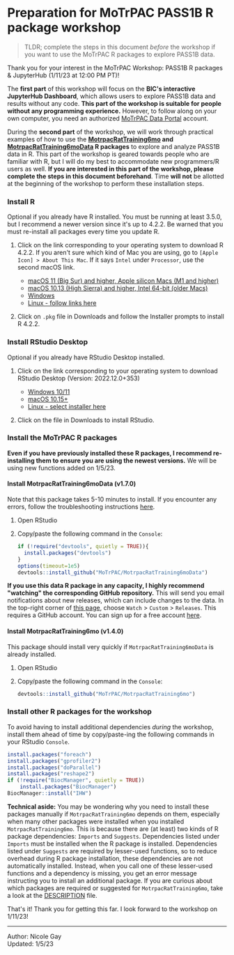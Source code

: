 # Preparation for MoTrPAC PASS1B R package workshop

> TLDR; complete the steps in this document *before* the workshop if you want to use 
the MoTrPAC R packages to explore PASS1B data. 

Thank you for your interest in the MoTrPAC Workshop: PASS1B R packages & JupyterHub (1/11/23 at 12:00 PM PT)!

The **first part** of this workshop will focus on the **BIC's interactive JupyterHub Dashboard**,
which allows users to explore PASS1B data and results without any code. **This part of 
the workshop is suitable for people without any programming experience.** However, to follow along
on your own computer, you need an authorized [MoTrPAC Data Portal](https://motrpac-data.org/) account. 

During the **second part** of the workshop, we will work through practical examples of how to
use the **[MotrpacRatTraining6mo](https://motrpac.github.io/MotrpacRatTraining6mo/) and 
[MotrpacRatTraining6moData](https://motrpac.github.io/MotrpacRatTraining6moData/) R packages** to explore
and analyze PASS1B data in R. This part of the workshop is geared towards people who are familiar with R, 
but I will do my best to accommodate new programmers/R users as well. 
**If you are interested in this part of the workshop, please complete the steps in this document beforehand**. 
Time **will not** be allotted at the beginning of the workshop to perform these installation steps. 

### Install R  
Optional if you already have R installed. You must be running at least 3.5.0, but
I recommend a newer version since it's up to 4.2.2. Be warned that you must re-install all
packages every time you update R. 

1. Click on the link corresponding to your operating system to download R 4.2.2.
If you aren't sure which kind of Mac you are using, go to `[Apple Icon] > About This Mac`. 
If it says `Intel` under `Processor`, use the second macOS link. 
    * [macOS 11 (Big Sur) and higher, Apple silicon Macs (M1 and higher)](https://cran.r-project.org/bin/macosx/big-sur-arm64/base/R-4.2.2-arm64.pkg)
    * [macOS 10.13 (High Sierra) and higher, Intel 64-bit (older Macs)](https://cran.r-project.org/bin/macosx/base/R-4.2.2.pkg)
    * [Windows](https://cran.r-project.org/bin/windows/base/R-4.2.2-win.exe)
    * [Linux - follow links here](https://cran.r-project.org/bin/linux/)

2. Click on `.pkg` file in Downloads and follow the Installer prompts to install R 4.2.2. 

### Install RStudio Desktop
Optional if you already have RStudio Desktop installed. 

1. Click on the link corresponding to your operating system to download RStudio Desktop (Version: 2022.12.0+353)
    * [Windows 10/11](https://download1.rstudio.org/electron/windows/RStudio-2022.12.0-353.exe)
    * [macOS 10.15+](https://download1.rstudio.org/electron/macos/RStudio-2022.12.0-353.dmg)
    * [Linux - select installer here](https://posit.co/download/rstudio-desktop/)
  
2. Click on the file in Downloads to install RStudio. 

### Install the MoTrPAC R packages 
**Even if you have previously installed these R packages, I recommend re-installing them to 
ensure you are using the newest versions.** We will be using new functions added on 1/5/23. 

#### Install MotrpacRatTraining6moData (v1.7.0)
Note that this package takes 5-10 minutes to install.
If you encounter any errors, follow the troubleshooting instructions [here](https://github.com/MoTrPAC/MotrpacRatTraining6moData#troubleshooting). 

1. Open RStudio  
2. Copy/paste the following command in the `Console`:  

    ```r
    if (!require("devtools", quietly = TRUE)){
      install.packages("devtools")
    }
    options(timeout=1e5)
    devtools::install_github("MoTrPAC/MotrpacRatTraining6moData")
    ```
  
**If you use this data R package in any capacity, I highly recommend "watching" the corresponding
GitHub repository.** This will send you email notifications about new releases, which
can include changes to the data. In the top-right corner of [this page](https://github.com/MoTrPAC/MotrpacRatTraining6moData), 
choose `Watch` > `Custom` > `Releases`. This requires a GitHub account. You can sign up
for a free account [here](https://github.com/join). 

#### Install MotrpacRatTraining6mo (v1.4.0)
This package should install very quickly if `MotrpacRatTraining6moData` is already installed. 

1. Open RStudio  
2. Copy/paste the following command in the `Console`:  

    ```r
    devtools::install_github("MoTrPAC/MotrpacRatTraining6mo")
    ```

### Install other R packages for the workshop 
To avoid having to install additional dependencies *during* the workshop, install
them ahead of time by copy/paste-ing the following commands in your RStudio `Console`. 
```r
install.packages("foreach")
install.packages("gprofiler2")
install.packages("doParallel")
install.packages("reshape2")
if (!require("BiocManager", quietly = TRUE))
    install.packages("BiocManager")
BiocManager::install("IHW")
```

**Technical aside:** You may be wondering why you need to install these packages
manually if `MotrpacRatTraining6mo` depends on them, especially when many other packages
were installed when you installed `MotrpacRatTraining6mo`. This is because there
are (at least) two kinds of R package dependencies: `Imports` and `Suggests`. Dependencies
listed under `Imports` must be installed when the R package is installed. Dependencies listed
under `Suggests` are required by lesser-used functions, so to reduce overhead during R package
installation, these dependencies are not automatically installed. Instead, when you call one of 
these lesser-used functions and a dependency is missing, you get an error message instructing
you to install an additional package. If you are curious 
about which packages are required or suggested for `MotrpacRatTraining6mo`, take a look at the
[DESCRIPTION](https://github.com/MoTrPAC/MotrpacRatTraining6mo/blob/main/DESCRIPTION) file. 

That's it! Thank you for getting this far. I look forward to the workshop on 1/11/23! 

---

Author: Nicole Gay  
Updated: 1/5/23

